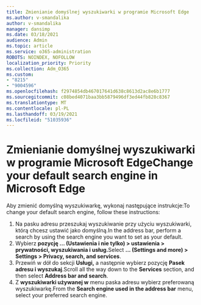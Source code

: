 ```yaml
---
title: Zmienianie domyślnej wyszukiwarki w programie Microsoft Edge
ms.author: v-smandalika
author: v-smandalika
manager: dansimp
ms.date: 03/18/2021
audience: Admin
ms.topic: article
ms.service: o365-administration
ROBOTS: NOINDEX, NOFOLLOW
localization_priority: Priority
ms.collection: Adm_O365
ms.custom:
- "8215"
- "9004596"
ms.openlocfilehash: f2974854db467017641d638c8613d2ac8e6b1777
ms.sourcegitcommit: c08bed4071baa3bb5879496df3ed44fb828c8367
ms.translationtype: MT
ms.contentlocale: pl-PL
ms.lasthandoff: 03/19/2021
ms.locfileid: "51035936"
---
```

# <a name="change-your-default-search-engine-in-microsoft-edge"></a><span data-ttu-id="6bf54-102">Zmienianie domyślnej wyszukiwarki w programie Microsoft Edge</span><span class="sxs-lookup"><span data-stu-id="6bf54-102">Change your default search engine in Microsoft Edge</span></span>

<span data-ttu-id="6bf54-103">Aby zmienić domyślną wyszukiwarkę, wykonaj następujące instrukcje:</span><span class="sxs-lookup"><span data-stu-id="6bf54-103">To change your default search engine, follow these instructions:</span></span>
1. <span data-ttu-id="6bf54-104">Na pasku adresu przeszukaj wyszukiwanie przy użyciu wyszukiwarki, którą chcesz ustawić jako domyślną.</span><span class="sxs-lookup"><span data-stu-id="6bf54-104">In the address bar, perform a search by using the search engine you want to set as your default.</span></span>
2. <span data-ttu-id="6bf54-105">Wybierz **pozycję ... (Ustawienia i nie tylko) > ustawienia > prywatności, wyszukiwania i usług.**</span><span class="sxs-lookup"><span data-stu-id="6bf54-105">Select **... (Settings and more) > Settings > Privacy, search, and services**.</span></span>
3. <span data-ttu-id="6bf54-106">Przewiń w dół do sekcji **Usługi,** a następnie wybierz pozycję **Pasek adresu i wyszukaj**.</span><span class="sxs-lookup"><span data-stu-id="6bf54-106">Scroll all the way down to the **Services** section, and then select **Address bar and search**.</span></span>
4. <span data-ttu-id="6bf54-107">Z **wyszukiwarki używanej w** menu paska adresu wybierz preferowaną wyszukiwarkę.</span><span class="sxs-lookup"><span data-stu-id="6bf54-107">From the **Search engine used in the address bar** menu, select your preferred search engine.</span></span>


